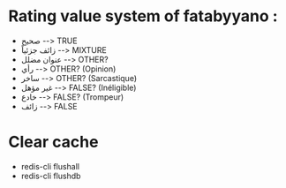 # Rating value system of fatabyyano :

- صحيح --> TRUE
- زائف جزئياً --> MIXTURE
- عنوان مضلل --> OTHER?
- رأي --> OTHER? (Opinion)
- ساخر --> OTHER? (Sarcastique)
- غير مؤهل --> FALSE? (Inéligible)
- خادع --> FALSE? (Trompeur)
- زائف --> FALSE

# Clear cache 
- redis-cli flushall
- redis-cli flushdb


